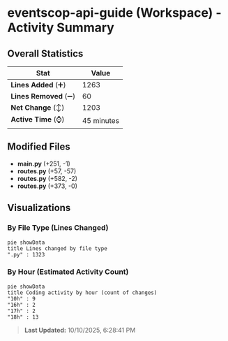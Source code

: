 # eventscop-api-guide (Workspace) - Activity Summary 

## Overall Statistics

| Stat                   | Value                                                             |
| ---------------------- | ----------------------------------------------------------------- |
| **Lines Added** (➕)   | 1263                                          |
| **Lines Removed** (➖) | 60                                        |
| **Net Change** (↕)    | 1203                |
| **Active Time** (⌚)   | 45 minutes |


## Modified Files
- **main.py** (+251, -1)
- **routes.py** (+57, -57)
- **routes.py** (+582, -2)
- **routes.py** (+373, -0)

## Visualizations

### By File Type (Lines Changed)

```mermaid
pie showData
title Lines changed by file type
".py" : 1323
```

### By Hour (Estimated Activity Count)

```mermaid
pie showData
title Coding activity by hour (count of changes)
"10h" : 9
"16h" : 2
"17h" : 2
"18h" : 13
```


> **Last Updated:** 10/10/2025, 6:28:41 PM